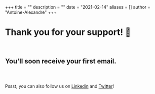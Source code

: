+++
title = ""
description = ""
date = "2021-02-14"
aliases = []
author = "Antoine-Alexandre"
+++

# Thank you for your support! 🤟
&nbsp;
## You'll soon receive your first email. 
##### &nbsp;
Pssst, you can also follow us on [Linkedin]() and [Twitter]()!
